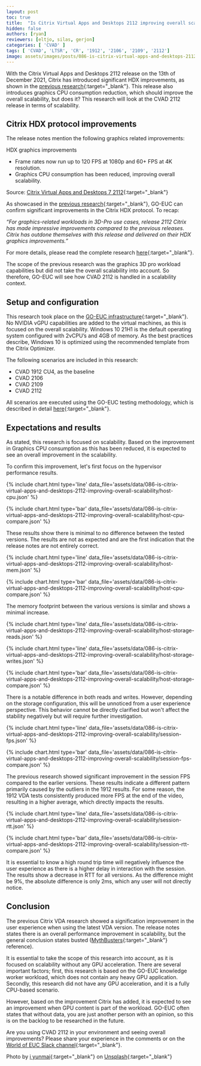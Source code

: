 ```yaml
---
layout: post
toc: true
title:  "Is Citrix Virtual Apps and Desktops 2112 improving overall scalability?"
hidden: false
authors: [ryan]
reviewers: [eltjo, silas, gerjon]
categories: [ 'CVAD' ]
tags: [ 'CVAD', 'LTSR', 'CR', '1912', '2106', '2109', '2112']
image: assets/images/posts/086-is-citrix-virtual-apps-and-desktops-2112-improving-overall-scalability/is-cvad-2112-improving-overall-scalability-feature-image.png
---
```

With the Citrix Virtual Apps and Desktops 2112 release on the 13th of December 2021, Citrix has introduced significant HDX improvements, as shown in the [previous research](https://www.go-euc.com/significant-hdx-improvements-with-cvad-2112/){:target="_blank"}. This release also introduces graphics CPU consumption reduction, which should improve the overall scalability, but does it? This research will look at the CVAD 2112 release in terms of scalability.

## Citrix HDX protocol improvements
The release notes mention the following graphics related improvements:

HDX graphics improvements

  * Frame rates now run up to 120 FPS at 1080p and 60+ FPS at 4K resolution.
  * Graphics CPU consumption has been reduced, improving overall scalability.

Source: [Citrix Virtual Apps and Desktops 7 2112](https://docs.citrix.com/en-us/citrix-virtual-apps-desktops/whats-new.html){:target="_blank"}

As showcased in the [previous research](https://www.go-euc.com/significant-hdx-improvements-with-cvad-2112/){:target="_blank"}, GO-EUC can confirm significant improvements in the Citrix HDX protocol. To recap:

<i>“For graphics-related workloads in 3D-Pro use cases, release 2112 Citrix has made impressive improvements compared to the previous releases. Citrix has outdone themselves with this release and delivered on their HDX graphics improvements.”</i>

For more details, please read the complete research [here](https://www.go-euc.com/significant-hdx-improvements-with-cvad-2112/){:target="_blank"}.

The scope of the previous research was the graphics 3D pro workload capabilities but did not take the overall scalability into account. So therefore, GO-EUC will see how CVAD 2112 is handled in a scalability context.

## Setup and configuration
This research took place on the [GO-EUC infrastructure](https://www.go-euc.com/architecture-and-hardware-setup-overview-2020/){:target="_blank"}. No NVIDIA vGPU capabilities are added to the virtual machines, as this is focused on the overall scalability. Windows 10 21H1 is the default operating system configured with 2vCPU’s and 4GB of memory. As the best practices describe, Windows 10 is optimized using the recommended template from the Citrix Optimizer.

The following scenarios are included in this research:

  * CVAD 1912 CU4, as the baseline
  * CVAD 2106
  * CVAD 2109
  * CVAD 2112

All scenarios are executed using the GO-EUC testing methodology, which is described in detail [here](https://www.go-euc.com/insight-in-the-testing-methodology-2020/){:target="_blank"}.

## Expectations and results
As stated, this research is focused on scalability. Based on the improvement in Graphics CPU consumption as this has been reduced, it is expected to see an overall improvement in the scalability.

To confirm this improvement, let's first focus on the hypervisor performance results.

{% include chart.html type='line' data_file='assets/data/086-is-citrix-virtual-apps-and-desktops-2112-improving-overall-scalability/host-cpu.json' %}

{% include chart.html type='bar' data_file='assets/data/086-is-citrix-virtual-apps-and-desktops-2112-improving-overall-scalability/host-cpu-compare.json' %}

These results show there is minimal to no difference between the tested versions. The results are not as expected and are the first indication that the release notes are not entirely correct.

{% include chart.html type='line' data_file='assets/data/086-is-citrix-virtual-apps-and-desktops-2112-improving-overall-scalability/host-mem.json' %}

{% include chart.html type='bar' data_file='assets/data/086-is-citrix-virtual-apps-and-desktops-2112-improving-overall-scalability/host-cpu-compare.json' %}

The memory footprint between the various versions is similar and shows a minimal increase.

{% include chart.html type='line' data_file='assets/data/086-is-citrix-virtual-apps-and-desktops-2112-improving-overall-scalability/host-storage-reads.json' %}

{% include chart.html type='line' data_file='assets/data/086-is-citrix-virtual-apps-and-desktops-2112-improving-overall-scalability/host-storage-writes.json' %}

{% include chart.html type='bar' data_file='assets/data/086-is-citrix-virtual-apps-and-desktops-2112-improving-overall-scalability/host-storage-compare.json' %}

There is a notable difference in both reads and writes. However, depending on the storage configuration, this will be unnoticed from a user experience perspective. This behavior cannot be directly clarified but won't affect the stability negatively but will require further investigation.

{% include chart.html type='line' data_file='assets/data/086-is-citrix-virtual-apps-and-desktops-2112-improving-overall-scalability/session-fps.json' %}

{% include chart.html type='bar' data_file='assets/data/086-is-citrix-virtual-apps-and-desktops-2112-improving-overall-scalability/session-fps-compare.json' %}

The previous research showed significant improvement in the session FPS compared to the earlier versions. These results indicate a different pattern primarily caused by the outliers in the 1912 results. For some reason, the 1912 VDA tests consistently produced more FPS at the end of the video, resulting in a higher average, which directly impacts the results.

{% include chart.html type='line' data_file='assets/data/086-is-citrix-virtual-apps-and-desktops-2112-improving-overall-scalability/session-rtt.json' %}

{% include chart.html type='bar' data_file='assets/data/086-is-citrix-virtual-apps-and-desktops-2112-improving-overall-scalability/session-rtt-compare.json' %}

It is essential to know a high round trip time will negatively influence the user experience as there is a higher delay in interaction with the session. The results show a decrease in RTT for all versions. As the difference might be 9%, the absolute difference is only 2ms, which any user will not directly notice.

## Conclusion
The previous Citrix VDA research showed a signification improvement in the user experience when using the latest VDA version. The release notes states there is an overall performance improvement in scalability, but the general conclusion states busted ([MythBusters](https://en.wikipedia.org/wiki/MythBusters){:target="_blank"} reference).

It is essential to take the scope of this research into account, as it is focused on scalability without any GPU acceleration. There are several important factors; first, this research is based on the GO-EUC knowledge worker workload, which does not contain any heavy GPU application. Secondly, this research did not have any GPU acceleration, and it is a fully CPU-based scenario.

However, based on the improvement Citrix has added, it is expected to see an improvement when GPU content is part of the workload. GO-EUC often states that without data, you are just another person with an opinion, so this is on the backlog to be researched in the future.

Are you using CVAD 2112 in your environment and seeing overall improvements? Please share your experience in the comments or on the [World of EUC Slack channel](https://goeuc.slack.com){:target="_blank"}.

Photo by [i yunmai](https://unsplash.com/@yunmai?utm_source=unsplash&utm_medium=referral&utm_content=creditCopyText){:target="_blank"} on [Unsplash](https://unsplash.com/s/photos/scale?utm_source=unsplash&utm_medium=referral&utm_content=creditCopyText){:target="_blank"}
